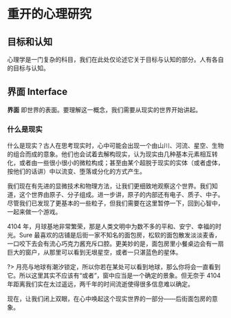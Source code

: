 # 重开的心理研究

## 目标和认知

心理学是一门复杂的科目，我们在此处仅论述它关于目标与认知的部分。人有各自的目标与认知。

## 界面 Interface

**界面** 即世界的表面。要理解这一概念，我们需要从现实的世界开始讲起。

### 什么是现实

什么是现实？古人在思考现实时，心中可能会出现一个由山川、河流、星空、生物的组合而成的意象。他们也会试着去解构现实，认为现实由几种基本元素相互转化，或者由一些很小很小的微粒构成；甚至由某个超脱于现实的实体（或者虚体，按他们的话讲）中以流变、堕落或分化的方式产生。

我们现在有先进的显微技术和物理方法，让我们更细致地观察这个世界。我们知道，这个世界由原子、分子组成。进一步讲，原子的内部还有电子、质子、中子。尽管我们已发现了更基本的一些粒子，但我们需要在这里暂停一下，回到心智中，一起来做一个游戏。

4104 年，月球基地非常繁荣，那是人类文明中为数不多的平和、安宁、幸福的时光。Sure 最喜欢的店铺是后街一家不知名的面包房，松软的面包散发淡淡麦香，一口咬下去会有流心巧克力酱充斥口腔。更美妙的是，面包房里小餐桌边会有一扇巨大的窗户，从那里可以看到无垠星空，或者一只湛蓝色的星体。

?> 月亮与地球有潮汐锁定，所以你若在某处可以看到地球，那么你将会一直看到它。所以这里其实不应该有“或者”，窗中应当是一个确定的景象。但无奈于 4104 年距离我们实在太过遥远，两千年的时间流逝使得很多信息难以确定。

现在，让我们闭上双眼，在心中唤起这个现实世界的一部分——后街面包房的意象。
